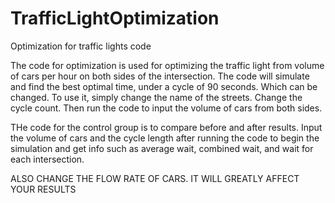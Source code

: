 # TrafficLightOptimization
Optimization for traffic lights code


The code for optimization is used for optimizing the traffic light from volume of cars per hour on both sides of the intersection. The code will simulate and find the best optimal time, under a cycle of 90 seconds. Which can be changed. To use it, simply change the name of the streets. Change the cycle count. Then run the code to input the volume of cars from both sides. 

THe code for the control group is to compare before and after results. Input the volume of cars and the cycle length after running the code to begin the simulation and get info such as average wait, combined wait, and wait for each intersection. 


ALSO CHANGE THE FLOW RATE OF CARS. IT WILL GREATLY AFFECT YOUR RESULTS
